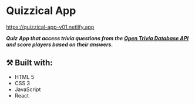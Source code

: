 #  Quizzical App

https://quizzical-app-v01.netlify.app

***Quiz App that access trivia questions from the [Open Trivia Database API](https://opentdb.com/) and score players based on their answers.***

## ⚒️ Built with:
- HTML 5
- CSS 3
- JavaScript
- React
